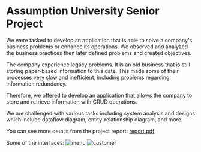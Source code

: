 # Assumption University Senior Project

 We were tasked to develop an application that is able to solve a company's business problems or enhance its operations.
 We observed and analyzed the business practices then later defined problems and created objectives.
 
 
 The company experience legacy problems. It is an old business that is still storing paper-based information to this date. This made some of their processes very slow and inefficient, including problems regarding information redundancy.
 
 Therefore, we offered to develop an application that allows the company to store and retrieve information with CRUD operations.
 
 We are challenged with various tasks including system analysis and designs which include dataflow diagram, entity-relationship diagram, and more.
 
 You can see more details from the project report: [report.pdf](https://github.com/kolechr/seniorproject/files/9180471/report.pdf)
 
 Some of the interfaces:
![menu](https://user-images.githubusercontent.com/108165007/180757449-93d58b66-e87d-4c25-89bb-5422bad145aa.png)
![customer](https://user-images.githubusercontent.com/108165007/180757640-7034c2fb-d463-4617-b75c-85ad66bef67e.png)
